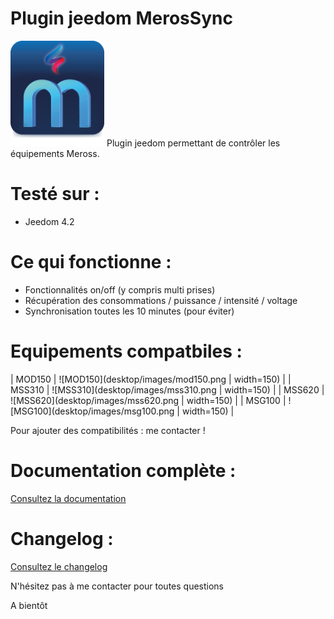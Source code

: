 Plugin jeedom MerosSync
========================
<img src="docs/images/MerosSync_icon.png" width="150" />
Plugin jeedom permettant de contrôler les équipements Meross.

# Testé sur :
- Jeedom 4.2

# Ce qui fonctionne :
- Fonctionnalités on/off (y compris multi prises)
- Récupération des consommations / puissance / intensité / voltage
- Synchronisation toutes les 10 minutes (pour éviter)

# Equipements compatbiles :

| MOD150 | ![MOD150](desktop/images/mod150.png | width=150) |
| MSS310 | ![MSS310](desktop/images/mss310.png | width=150) |
| MSS620 | ![MSS620](desktop/images/mss620.png | width=150) |
| MSG100 | ![MSG100](desktop/images/msg100.png | width=150) |

Pour ajouter des compatibilités : me contacter !

# Documentation complète :
[Consultez la documentation](https://www.gowa.fr/plugin-jeedom)

# Changelog :
[Consultez le changelog](docs/fr_FR/changelog.md)


N'hésitez pas à me contacter pour toutes questions

A bientôt
